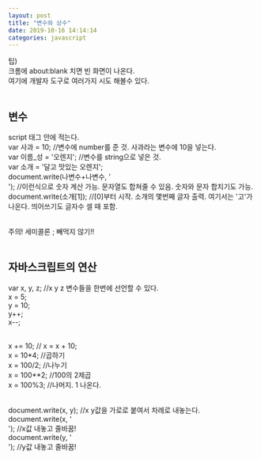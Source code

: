 ```yaml
---
layout: post
title: "변수와 상수"
date: 2019-10-16 14:14:14
categories: javascript
---
```

팁) <br>
크롬에 about:blank 치면 빈 화면이 나온다.<br>
여기에 개발자 도구로 여러가지 시도 해볼수 있다.<br><br>

## 변수<br>
script 태그 안에 적는다.<br>
var 사과 = 10;  //변수에 number를 준 것. 사과라는 변수에 10을 넣는다.<br>
var 이름_성 = '오렌지';  //변수를 string으로 넣은 것.<br>
var 소개 = '달고 맛있는 오렌지';<br>
document.write(나변수+나변수, '<br>');  //이런식으로 숫자 계산 가능. 문자열도 합쳐줄 수 있음. 숫자와 문자 합치기도 가능.<br>
document.write(소개[1]);  //[0]부터 시작. 소개의 몇번째 글자 출력. 여기서는 '고'가 나온다. 띄어쓰기도 글자수 셀 때 포함.<br><br>

주의! 세미콜론 ; 빼먹지 않기!!
<br><br>

## 자바스크립트의 연산<br>
var x, y, z;  //x y z 변수들을 한번에 선언할 수 있다.<br>
x = 5;<br>
y = 10;<br>
y++;<br>
x--;<br><br>

x += 10; // x = x + 10;<br>
x = 10*4;  //곱하기<br>
x = 100/2;  //나누기<br>
x = 100**2;  //100의 2제곱<br>
x = 100%3;  //나머지. 1 나온다.<br><br>

document.write(x, y);  //x y값을 가로로 붙여서 차례로 내놓는다.<br>
document.write(x, '<br>');  //x값 내놓고 줄바꿈!<br>
document.write(y, '<br>');  //y값 내놓고 줄바꿈!<br>
